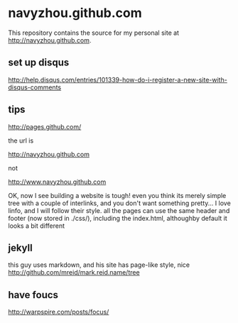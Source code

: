 
navyzhou.github.com
==============

This repository contains the source for my personal site at
<http://navyzhou.github.com>.
## set up disqus

http://help.disqus.com/entries/101339-how-do-i-register-a-new-site-with-disqus-comments
## tips

http://pages.github.com/

the url is

http://navyzhou.github.com

not

http://www.navyzhou.github.com

OK, now I see building a website is tough! even you think its merely simple tree with a couple of interlinks, and you don't want something pretty...
I love linfo, and I will follow their style.
all the pages can use the same header and footer (now stored in ./css/), including the index.html, althoughby default it looks a bit different

## jekyll

this guy uses markdown, and his site has page-like style, nice
http://github.com/mreid/mark.reid.name/tree

## have foucs

<http://warpspire.com/posts/focus/>
